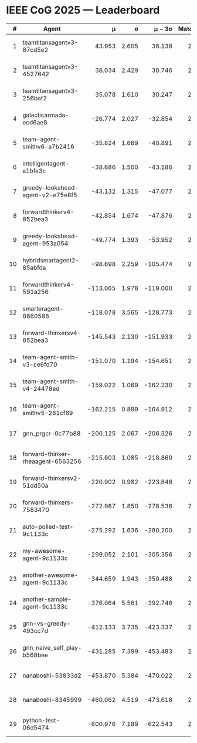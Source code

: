 # IEEE CoG 2025 — Leaderboard

| # | Agent | μ | σ | μ − 3σ | Matches | Updated |
|---:|---|---:|---:|---:|---:|---|
| 1 | teamtitansagentv3-87cd5e2 | 43.953 | 2.605 | 36.138 | 2292 | 2025-08-18 07:40 |
| 2 | teamtitansagentv3-4527642 | 38.034 | 2.429 | 30.746 | 2760 | 2025-08-18 07:40 |
| 3 | teamtitansagentv3-256baf2 | 35.078 | 1.610 | 30.247 | 2632 | 2025-08-18 07:40 |
| 4 | galacticarmada-ecd6ae8 | -26.774 | 2.027 | -32.854 | 2800 | 2025-08-18 07:40 |
| 5 | team-agent-smithv6-a7b2416 | -35.824 | 1.689 | -40.891 | 2540 | 2025-08-18 07:40 |
| 6 | intelligentagent-a1bfe3c | -38.686 | 1.500 | -43.186 | 2082 | 2025-08-18 07:40 |
| 7 | greedy-lookahead-agent-v2-e75e8f5 | -43.132 | 1.315 | -47.077 | 2596 | 2025-08-18 07:40 |
| 8 | forwardthinkerv4-852bea3 | -42.854 | 1.674 | -47.876 | 2032 | 2025-08-18 07:40 |
| 9 | greedy-lookahead-agent-953a054 | -49.774 | 1.393 | -53.952 | 2496 | 2025-08-18 07:40 |
| 10 | hybridsmartagent2-85abfda | -98.698 | 2.259 | -105.474 | 2359 | 2025-08-18 07:40 |
| 11 | forwardthinkerv4-591a256 | -113.065 | 1.978 | -119.000 | 2289 | 2025-08-18 07:40 |
| 12 | smarteragent-8660586 | -118.078 | 3.565 | -128.773 | 2280 | 2025-08-18 07:40 |
| 13 | forward-thinkersv4-852bea3 | -145.543 | 2.130 | -151.933 | 2018 | 2025-08-18 07:40 |
| 14 | team-agent-smith-v3-ce6fd70 | -151.070 | 1.194 | -154.651 | 2836 | 2025-08-18 07:40 |
| 15 | team-agent-smith-v4-24478ed | -159.022 | 1.069 | -162.230 | 2596 | 2025-08-18 07:40 |
| 16 | team-agent-smithv5-281cf89 | -162.215 | 0.899 | -164.912 | 2460 | 2025-08-18 07:40 |
| 17 | gnn_prgcr-0c77b88 | -200.125 | 2.067 | -206.326 | 2450 | 2025-08-18 07:40 |
| 18 | forward-thinker-rheaagent-6563256 | -215.603 | 1.085 | -218.860 | 2504 | 2025-08-18 07:40 |
| 19 | forward-thinkersv2-51dd50a | -220.902 | 0.982 | -223.846 | 2464 | 2025-08-18 07:40 |
| 20 | forward-thinkers-7583470 | -272.987 | 1.850 | -278.536 | 2260 | 2025-08-18 07:40 |
| 21 | auto-polled-test-9c1133c | -275.292 | 1.636 | -280.200 | 2140 | 2025-08-18 07:40 |
| 22 | my-awesome-agent-9c1133c | -299.052 | 2.101 | -305.356 | 2900 | 2025-08-18 07:40 |
| 23 | another-awesome-agent-9c1133c | -344.659 | 1.943 | -350.488 | 2660 | 2025-08-18 07:40 |
| 24 | another-sample-agent-9c1133c | -376.064 | 5.561 | -392.746 | 2300 | 2025-08-18 07:40 |
| 25 | gnn-vs-greedy-493cc7d | -412.133 | 3.735 | -423.337 | 2080 | 2025-08-18 07:40 |
| 26 | gnn_naive_self_play-b568bee | -431.285 | 7.399 | -453.483 | 2260 | 2025-08-18 07:40 |
| 27 | nanaboshi-53833d2 | -453.870 | 5.384 | -470.022 | 2120 | 2025-08-18 07:40 |
| 28 | nanaboshi-8345999 | -460.062 | 4.519 | -473.618 | 2280 | 2025-08-18 07:40 |
| 29 | python-test-06d5474 | -600.976 | 7.189 | -622.543 | 2130 | 2025-08-18 07:40 |
